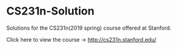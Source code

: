# CS231n-Solution

Solutions for the CS231n(2019 spring) course offered at Stanford.

Click here to view the course -> http://cs231n.stanford.edu/
